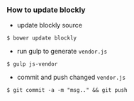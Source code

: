 
### How to update blockly

* update blockly source

```
$ bower update blockly
```

* run gulp to generate `vendor.js`

```
$ gulp js-vendor
```

* commit and push changed `vendor.js`

```
$ git commit -a -m "msg.." && git push
```
